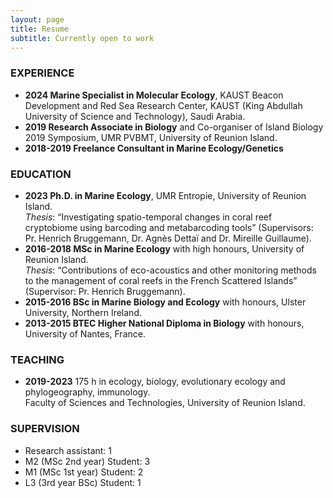 ```yaml
---
layout: page
title: Resume
subtitle: Currently open to work
---
```

### EXPERIENCE
* **2024  Marine Specialist in Molecular Ecology**, KAUST Beacon Development and Red Sea Research Center, KAUST (King Abdullah University of Science and Technology), Saudi Arabia.  
* **2019  Research Associate in Biology** and Co-organiser of Island Biology 2019 Symposium, UMR PVBMT, University of Reunion Island.  
* **2018-2019	Freelance Consultant in Marine Ecology/Genetics**

### EDUCATION
* **2023	Ph.D. in Marine Ecology**, UMR Entropie, University of Reunion Island.  
*Thesis*: “Investigating spatio-temporal changes in coral reef cryptobiome using barcoding and metabarcoding tools” (Supervisors: Pr. Henrich Bruggemann, Dr. Agnès Dettaï and Dr. Mireille Guillaume). 
* **2016-2018	MSc in Marine Ecology** with high honours, University of Reunion Island.  
	*Thesis*: “Contributions of eco-acoustics and other monitoring methods to the management of coral reefs in the French Scattered Islands” (Supervisor: Pr. Henrich Bruggemann).  
* **2015-2016	BSc in Marine Biology and Ecology** with honours, Ulster University, Northern Ireland.  
* **2013-2015	BTEC Higher National Diploma in Biology** with honours, University of Nantes, France.  

### TEACHING  
* **2019-2023** 	175 h in ecology, biology, evolutionary ecology and phylogeography, immunology.  
	Faculty of Sciences and Technologies, University of Reunion Island.  

### SUPERVISION  
*	Research assistant: 1  
*	M2 (MSc 2nd year) Student: 3  
*	M1 (MSc 1st year) Student: 2  
*	L3 (3rd year BSc) Student: 1  

